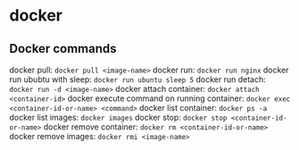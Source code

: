 # docker

## Docker commands
docker pull: `docker pull <image-name>`
docker run: `docker run nginx`
docker run ububtu with sleep: `docker run ubuntu sleep 5`
docker run detach: `docker run -d <image-name>`
docker attach container: `docker attach <container-id>`
docker execute command on running container: `docker exec <container-id-or-name> <command>`
docker list container: `docker ps -a`
docker list images: `docker images`
docker stop: `docker stop <container-id-or-name>`
docker remove container: `docker rm <container-id-or-name>`
docker remove images: `docker rmi <image-name>`
